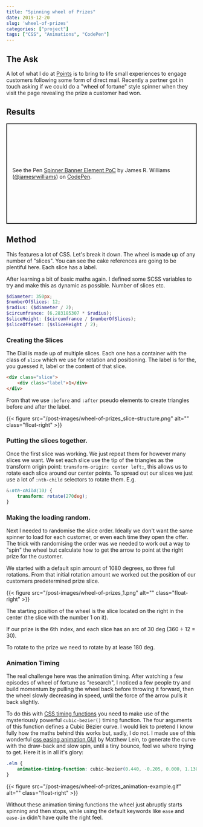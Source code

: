 ```yaml
---
title: "Spinning wheel of Prizes"
date: 2019-12-20
slug: 'wheel-of-prizes'
categories: ["project"]
tags: ["CSS", "Animations", "CodePen"]
---
```


## The Ask

A lot of what I do at <a href="https://points.com">Points</a> is to bring to life small experiences to engage customers following some form of direct mail. Recently a partner got in touch asking if we could do a "wheel of fortune" style spinner when they visit the page revealing the prize a customer had won.

## Results

<p class="codepen" data-height="400" data-theme-id="default" data-default-tab="result" data-user="jamesrwilliams" data-slug-hash="LYExEmY" style="height: 265px; box-sizing: border-box; display: flex; align-items: center; justify-content: center; border: 2px solid; margin: 1em 0; padding: 1em;" data-pen-title="Spinner Banner Element PoC">
  <span>See the Pen <a href="https://codepen.io/jamesrwilliams/pen/LYExEmY">
  Spinner Banner Element PoC</a> by James R. Williams (<a href="https://codepen.io/jamesrwilliams">@jamesrwilliams</a>)
  on <a href="https://codepen.io">CodePen</a>.</span>
</p>
<script async src="https://static.codepen.io/assets/embed/ei.js"></script>

## Method

This features a lot of CSS. Let's break it down. The wheel is made up of any number of "slices". You can see the cake references are going to be plentiful here. Each slice has a label.

After learning a bit of basic maths again. I defined some SCSS variables to try and make this as dynamic as possible. Number of slices etc.

 ```scss
$diameter: 350px;
$numberOfSlices: 12;
$radius: ($diameter / 2);
$circumfrance: (6.283185307 * $radius);
$sliceHeight: ($circumfrance / $numberOfSlices);
$sliceOffeset: ($sliceHeight / 2); 
```

### Creating the Slices

The Dial is made up of multiple slices. Each one has a container with the class of `slice` which we use for rotation and positioning. The label is for the, you guessed it, label or the content of that slice.

```html
<div class="slice">
    <div class="label">1</div>
</div>
```

From that we use `:before` and `:after` pseudo elements to create triangles before and after the label.

{{< figure src="/post-images/wheel-of-prizes_slice-structure.png" alt="" class="float-right" >}}


### Putting the slices together.

Once the first slice was working. We just repeat them for however many slices we want. We set each slice use the tip of the triangles as the transform origin point: `transform-origin: center left;`, this allows us to rotate each slice around our center points. To spread out our slices we just use a lot of `:nth-child` selectors to rotate them. E.g.

```scss
&:nth-child(10) {
    transform: rotate(270deg);
}
```

### Making the loading random.

Next I needed to randomise the slice order. Ideally we don't want the same spinner to load for each customer, or even each time they open the offer. The trick with randomising the order was we needed to work out a way to "spin" the wheel but calculate how to get the arrow to point at the right prize for the customer. 

We started with a default spin amount of 1080 degrees, so three full rotations. From that initial rotation amount we worked out the position of our customers predetermined prize slice.

{{< figure src="/post-images/wheel-of-prizes_1.png" alt="" class="float-right" >}}

The starting position of the wheel is the slice located on the right in the center (the slice with the number 1 on it). 

If our prize is the 6th index, and each slice has an arc of 30 deg (360 &divide; 12 = 30).

To rotate to the prize we need to rotate by at lease 180 deg.

### Animation Timing

The real challenge here was the animation timing. After watching a few episodes of wheel of fortune as "research", I noticed a few people try and build momentum by pulling the wheel back before throwing it forward, then the wheel slowly decreasing in speed, until the force of the arrow pulls it back slightly.

To do this with [CSS timing functions](https://developer.mozilla.org/en-US/docs/Web/CSS/timing-function) you need to make use of the mysteriously powerful `cubic-bezier()` timing function. The four arguments of this function defines a Cubic Bézier curve. I would liek to pretend I know fully how the maths behind this works but, sadly, I do not. I made use of this wonderful [css easing animation GUI](https://matthewlein.com/tools/ceaser) by Matthew Lein, to generate the curve with the draw-back and slow spin, until a tiny bounce, feel we where trying to get. Here it is in all it's glory:

```css
.elm {
    animation-timing-function: cubic-bezier(0.440, -0.205, 0.000, 1.130);
}
```

{{< figure src="/post-images/wheel-of-prizes_animation-example.gif" alt="" class="float-right" >}}

Without these animation timing functions the wheel just abruptly starts spinning and then stops, while using the default keywords like `ease` and `ease-in` didn't have quite the right feel.




